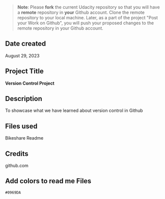 >**Note**: Please **fork** the current Udacity repository so that you will have a **remote** repository in **your** Github account. Clone the remote repository to your local machine. Later, as a part of the project "Post your Work on Github", you will push your proposed changes to the remote repository in your Github account.

## Date created
August 29, 2023

## Project Title
**Version Control Project**

## Description
To showcase what we have learned about version control in Github

## Files used
Bikeshare
Readme

## Credits
github.com

## Add colors to read me Files
`#0969DA`
